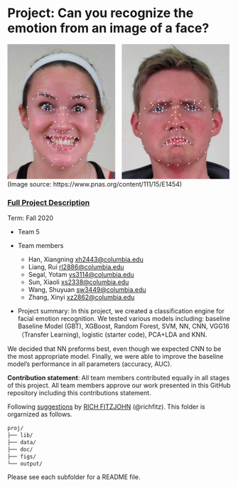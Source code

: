 # Project: Can you recognize the emotion from an image of a face? 
<img src="figs/CE.jpg" alt="Compound Emotions" width="500"/>
(Image source: https://www.pnas.org/content/111/15/E1454)

### [Full Project Description](doc/project3_desc.md)

Term: Fall 2020

+ Team 5
+ Team members
	+ Han, Xiangning xh2443@columbia.edu
	+ Liang, Rui rl2886@columbia.edu
	+ Segal, Yotam ys3114@columbia.edu
	+ Sun, Xiaoli xs2338@columbia.edu
	+ Wang, Shuyuan sw3449@columbia.edu
	+ Zhang, Xinyi xz2862@columbia.edu

+ Project summary: In this project, we created a classification engine for facial emotion recognition. We tested various models including: baseline Baseline Model (GBT), XGBoost, Random Forest, SVM, NN, CNN, VGG16（Transfer Learning), logistic (starter code), PCA+LDA and KNN. 

We decided that NN preforms best, even though we expected CNN to be the most appropriate model. Finally, we were able to improve the baseline model’s performance in all parameters (accuracy, AUC).
	
**Contribution statement**: All team members contributed equally in all stages of this project. All team members approve our work presented in this GitHub repository including this contributions statement. 

Following [suggestions](http://nicercode.github.io/blog/2013-04-05-projects/) by [RICH FITZJOHN](http://nicercode.github.io/about/#Team) (@richfitz). This folder is orgarnized as follows.

```
proj/
├── lib/
├── data/
├── doc/
├── figs/
└── output/
```

Please see each subfolder for a README file.
